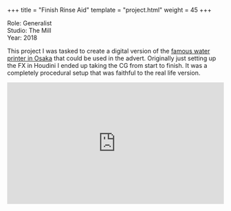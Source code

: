 +++
title = "Finish Rinse Aid"
template = "project.html"
weight = 45
+++

Role: Generalist  
Studio: The Mill  
Year: 2018  

This project I was tasked to create a digital version of the [famous water printer in Osaka](https://youtu.be/_sllYy2ng7Q?si=kxh_8PWQIB0fd0M) that could be used in the advert. Originally just setting up the FX in Houdini I ended up taking the CG from start to finish. It was a completely procedural setup that was faithful to the real life version.

<div style="padding:56.25% 0 0 0;position:relative;"><iframe src="https://player.vimeo.com/video/1058994286?badge=0&amp;autopause=0&amp;player_id=0&amp;app_id=58479" frameborder="0" allow="autoplay; fullscreen; picture-in-picture; clipboard-write; encrypted-media" style="position:absolute;top:0;left:0;width:100%;height:100%;" title="finish_rinseaid"></iframe></div><script src="https://player.vimeo.com/api/player.js"></script>
